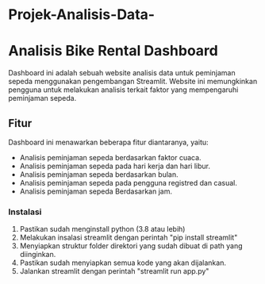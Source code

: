# Projek-Analisis-Data-

# Analisis Bike Rental Dashboard 
Dashboard ini adalah sebuah website analisis data untuk peminjaman sepeda menggunakan pengembangan Streamlit. Website ini memungkinkan pengguna untuk melakukan analisis terkait faktor yang mempengaruhi peminjaman sepeda. 

## Fitur 
Dashboard ini menawarkan beberapa fitur diantaranya, yaitu:
- Analisis peminjaman sepeda berdasarkan faktor cuaca. 
- Analisis peminjaman sepeda pada hari kerja dan hari libur. 
- Analisis peminjaman sepeda berdasarkan bulan.
- Analisis peminjaman sepeda pada pengguna registred dan casual. 
- Analisis peminjaman sepeda Berdasarkan jam.


### Instalasi 
1. Pastikan sudah menginstall python (3.8 atau lebih)
2. Melakukan insalasi streamlit dengan perintah
"pip install streamlit"
3. Menyiapkan struktur folder direktori yang sudah dibuat di path yang diinginkan. 
4. Pastikan sudah menyiapkan semua kode yang akan dijalankan. 
5. Jalankan streamlit dengan perintah 
"streamlit run app.py"
